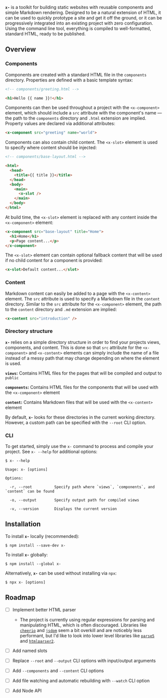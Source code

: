 **`x-`** is a toolkit for building static websites with reusable components and simple Markdown rendering. Designed to 
be a natural extension of HTML, it can be used to quickly prototype a site and get it off the ground, or it can be 
progressively integrated into an existing project with zero configuration. Using the command line tool, 
everything is compiled to well-formatted, standard HTML, ready to be published.

## Overview

### Components
Components are created with a standard HTML file in the `components` directory. Properties are defined with a basic 
template syntax:

```html
<!-- components/greeting.html -->

<h1>Hello {{ name }}!</h1>
```

Components can then be used throughout a project with the `<x-component>` element, which should include a `src` 
attribute with the component's name ― the path to the `components` directory and `.html` extension 
are implied. Property values are declared via additional attributes:

```html
<x-component src="greeting" name="world">
```

Components can also contain child content. The `<x-slot>` element is used to specify where content should be injected:

```html
<!-- components/base-layout.html -->

<html>
  <head>
    <title>{{ title }}</title>
  </head>
  <body>
    <main>
      <x-slot />
    </main>
  </body>
</html>
```

At build time, the `<x-slot>` element is replaced with any content inside the `<x-component>` element:

```html
<x-component src="base-layout" title="Home">
  <h1>Home</h1>
  <p>Page content...</p>
</x-component>
```

The `<x-slot>` element can contain optional fallback content that will be used if no child content for a component 
is provided:

```html
<x-slot>Default content...</slot>
```

### Content
Markdown content can easily be added to a page with the `<x-content>` element. The `src` attribute is used to specify a 
Markdown file in the `content` directory. Similar to the `src` attribute for the `<x-component>` element, the path to 
the `content` directory and `.md` extension are implied:

```html
<x-content src="introduction" />
```

### Directory structure
**`x-`** relies on a simple directory structure in order to find your projects views, components, and content. This is 
done so that `src` attribute for the `<x-component>` and `<x-content>` elements can simply include the name of a file 
instead of a messy path that may change depending on where the element is used.

**`views`:** Contains HTML files for the pages that will be compiled and output to `public`

**`components`:** Contains HTML files for the components that will be used with the `<x-component>` element

**`content`:** Contains Markdown files that will be used with the `<x-content>` element

By default, **`x-`** looks for these directories in the current working directory. However, a custom path can be specified 
with the `--root` CLI option.

### CLI
To get started, simply use the `x-` command to process and compile your project. See `x- --help` for 
additional options:

```
$ x- --help

Usage: x- [options]

Options:

  -r, --root          Specify path where `views`, `components`, and `content` can be found

  -o, --output        Specify output path for compiled views

  -v, --version       Displays the current version

```

## Installation
To install **`x-`** locally (recommended):

```
$ npm install --save-dev x-
```

To install **`x-`** globally:

```
$ npm install --global x-
```

Alternatively, **`x-`** can be used without installing via `npx`:

```
$ npx x- [options]
```

## Roadmap

- [ ] Implement better HTML parser
  - The project is currently using regular expressions for parsing and manipulating HTML,
    which is often discouraged. Libraries like [`cheerio`](https://github.com/cheeriojs/cheerio) and 
    [`jsdom`](https://github.com/jsdom/jsdom) seem a bit overkill and are noticebly less performant, but I'd like to 
    look into lower level libraries like [`parse5`](https://github.com/inikulin/parse5) and 
    [`htmlparser2`](https://github.com/fb55/htmlparser2).

- [ ] Add named slots 

- [ ] Replace `--root` and `--output` CLI options with input/output arguments 

- [ ] Add `--components` and `--content` CLI options

- [ ] Add file watching and automatic rebuilding with `--watch` CLI option

- [ ] Add Node API